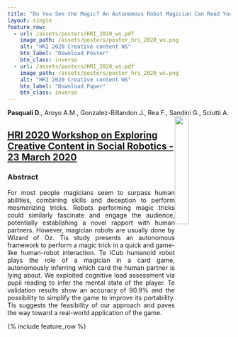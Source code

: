 ```yaml
---
title: "Do You See the Magic? An Autonomous Robot Magician Can Read Your Mind"
layout: single
feature_row:
  - url: /assets/posters/HRI_2020_ws.pdf
    image_path: /assets/posters/poster_hri_2020_ws.png
    alt: "HRI 2020 Creative content WS"
    btn_label: "Download Poster"
    btn_class: inverse
  - url: /assets/posters/HRI_2020_ws.pdf
    image_path: /assets/posters/poster_hri_2020_ws.png
    alt: "HRI 2020 Creative content WS"
    btn_label: "Download Paper"
    btn_class: inverse
---
```


**Pasquali D.**, Aroyo A.M., Gonzalez-Billandon J., Rea F., Sandini G., Sciutti A.
<img width="25%" style="float: right;" src="../../assets/images/hri.png">

## [HRI 2020 Workshop on Exploring Creative Content in Social Robotics  - 23 March 2020](https://mypersonalrobots.org/events/2019/12/31/call-for-papers-hri-2020-workshop-on-exploring-creative-content-in-social-robotics)

### Abstract
<div style="text-align: justify">
For most people magicians seem to surpass human abilities, combining skills and deception to perform mesmerizing tricks. Robots performing magic tricks could similarly fascinate and engage the audience, potentially establishing a novel rapport with human partners. However, magician robots are usually done by Wizard of Oz. Tis study presents an autonomous framework to perform a magic trick in a quick and game-like human-robot interaction. Te iCub humanoid robot plays the role of a magician in a card game, autonomously inferring which card the human partner is lying about. We exploited cognitive load assessment via pupil reading to infer the mental state of the player. Te validation results show an accuracy of 90.9% and the possibility to simplify the game to improve its portability. Tis suggests the feasibility of our approach and paves the way toward a real-world application of the game.
</div>

{% include feature_row %}